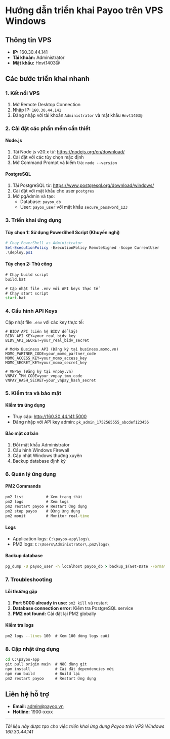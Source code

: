 # Hướng dẫn triển khai Payoo trên VPS Windows

## Thông tin VPS
- **IP:** 160.30.44.141
- **Tài khoản:** Administrator
- **Mật khẩu:** Hnvt1403@

## Các bước triển khai nhanh

### 1. Kết nối VPS
1. Mở Remote Desktop Connection
2. Nhập IP: `160.30.44.141`
3. Đăng nhập với tài khoản `Administrator` và mật khẩu `Hnvt1403@`

### 2. Cài đặt các phần mềm cần thiết

#### Node.js
1. Tải Node.js v20.x từ: https://nodejs.org/en/download/
2. Cài đặt với các tùy chọn mặc định
3. Mở Command Prompt và kiểm tra: `node --version`

#### PostgreSQL
1. Tải PostgreSQL từ: https://www.postgresql.org/download/windows/
2. Cài đặt với mật khẩu cho user `postgres`
3. Mở pgAdmin và tạo:
   - Database: `payoo_db`
   - User: `payoo_user` với mật khẩu `secure_password_123`

### 3. Triển khai ứng dụng

#### Tùy chọn 1: Sử dụng PowerShell Script (Khuyến nghị)
```powershell
# Chạy PowerShell as Administrator
Set-ExecutionPolicy -ExecutionPolicy RemoteSigned -Scope CurrentUser
.\deploy.ps1
```

#### Tùy chọn 2: Thủ công
```cmd
# Chạy build script
build.bat

# Cập nhật file .env với API keys thực tế
# Chạy start script
start.bat
```

### 4. Cấu hình API Keys

Cập nhật file `.env` với các key thực tế:

```env
# BIDV API (Liên hệ BIDV để lấy)
BIDV_API_KEY=your_real_bidv_key
BIDV_API_SECRET=your_real_bidv_secret

# MoMo Business API (Đăng ký tại business.momo.vn)
MOMO_PARTNER_CODE=your_momo_partner_code
MOMO_ACCESS_KEY=your_momo_access_key
MOMO_SECRET_KEY=your_momo_secret_key

# VNPay (Đăng ký tại vnpay.vn)
VNPAY_TMN_CODE=your_vnpay_tmn_code
VNPAY_HASH_SECRET=your_vnpay_hash_secret
```

### 5. Kiểm tra và bảo mật

#### Kiểm tra ứng dụng
- Truy cập: http://160.30.44.141:5000
- Đăng nhập với API key admin: `pk_admin_1752565555_abcdef123456`

#### Bảo mật cơ bản
1. Đổi mật khẩu Administrator
2. Cấu hình Windows Firewall
3. Cập nhật Windows thường xuyên
4. Backup database định kỳ

### 6. Quản lý ứng dụng

#### PM2 Commands
```cmd
pm2 list          # Xem trạng thái
pm2 logs          # Xem logs
pm2 restart payoo # Restart ứng dụng
pm2 stop payoo    # Dừng ứng dụng
pm2 monit         # Monitor real-time
```

#### Logs
- Application logs: `C:\payoo-app\logs\`
- PM2 logs: `C:\Users\Administrator\.pm2\logs\`

#### Backup database
```cmd
pg_dump -U payoo_user -h localhost payoo_db > backup_$(Get-Date -Format "yyyyMMdd").sql
```

### 7. Troubleshooting

#### Lỗi thường gặp
1. **Port 5000 already in use:** `pm2 kill` và restart
2. **Database connection error:** Kiểm tra PostgreSQL service
3. **PM2 not found:** Cài đặt lại PM2 globally

#### Kiểm tra logs
```cmd
pm2 logs --lines 100  # Xem 100 dòng logs cuối
```

### 8. Cập nhật ứng dụng

```cmd
cd C:\payoo-app
git pull origin main  # Nếu dùng git
npm install           # Cài đặt dependencies mới
npm run build         # Build lại
pm2 restart payoo     # Restart ứng dụng
```

## Liên hệ hỗ trợ

- **Email:** admin@payoo.vn
- **Hotline:** 1900-xxxx

---
*Tài liệu này được tạo cho việc triển khai ứng dụng Payoo trên VPS Windows 160.30.44.141*